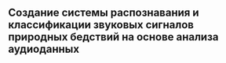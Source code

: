 ## Создание системы распознавания и классификации звуковых сигналов природных бедствий на основе анализа аудиоданных
